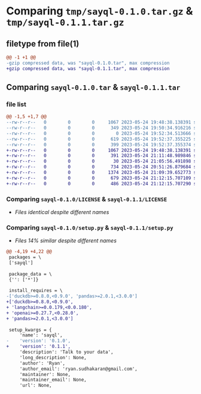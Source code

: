 # Comparing `tmp/sayql-0.1.0.tar.gz` & `tmp/sayql-0.1.1.tar.gz`

## filetype from file(1)

```diff
@@ -1 +1 @@
-gzip compressed data, was "sayql-0.1.0.tar", max compression
+gzip compressed data, was "sayql-0.1.1.tar", max compression
```

## Comparing `sayql-0.1.0.tar` & `sayql-0.1.1.tar`

### file list

```diff
@@ -1,5 +1,7 @@
--rw-r--r--   0        0        0     1067 2023-05-24 19:48:38.138391 sayql-0.1.0/LICENSE
--rw-r--r--   0        0        0      349 2023-05-24 19:50:34.916216 sayql-0.1.0/pyproject.toml
--rw-r--r--   0        0        0        0 2023-05-24 19:52:34.513666 sayql-0.1.0/sayql/__init__.py
--rw-r--r--   0        0        0      619 2023-05-24 19:52:37.355225 sayql-0.1.0/setup.py
--rw-r--r--   0        0        0      399 2023-05-24 19:52:37.355374 sayql-0.1.0/PKG-INFO
+-rw-r--r--   0        0        0     1067 2023-05-24 19:48:38.138391 sayql-0.1.1/LICENSE
+-rw-r--r--   0        0        0      391 2023-05-24 21:11:48.989846 sayql-0.1.1/pyproject.toml
+-rw-r--r--   0        0        0       30 2023-05-24 21:05:56.491898 sayql-0.1.1/sayql/__init__.py
+-rw-r--r--   0        0        0      734 2023-05-24 20:51:26.879684 sayql-0.1.1/sayql/prompt.py
+-rw-r--r--   0        0        0     1374 2023-05-24 21:09:39.652773 sayql-0.1.1/sayql/sayql.py
+-rw-r--r--   0        0        0      679 2023-05-24 21:12:15.707109 sayql-0.1.1/setup.py
+-rw-r--r--   0        0        0      486 2023-05-24 21:12:15.707290 sayql-0.1.1/PKG-INFO
```

### Comparing `sayql-0.1.0/LICENSE` & `sayql-0.1.1/LICENSE`

 * *Files identical despite different names*

### Comparing `sayql-0.1.0/setup.py` & `sayql-0.1.1/setup.py`

 * *Files 14% similar despite different names*

```diff
@@ -4,19 +4,22 @@
 packages = \
 ['sayql']
 
 package_data = \
 {'': ['*']}
 
 install_requires = \
-['duckdb>=0.8.0,<0.9.0', 'pandas>=2.0.1,<3.0.0']
+['duckdb>=0.8.0,<0.9.0',
+ 'langchain>=0.0.179,<0.0.180',
+ 'openai>=0.27.7,<0.28.0',
+ 'pandas>=2.0.1,<3.0.0']
 
 setup_kwargs = {
     'name': 'sayql',
-    'version': '0.1.0',
+    'version': '0.1.1',
     'description': 'Talk to your data',
     'long_description': None,
     'author': 'Ryan',
     'author_email': 'ryan.sudhakaran@gmail.com',
     'maintainer': None,
     'maintainer_email': None,
     'url': None,
```


